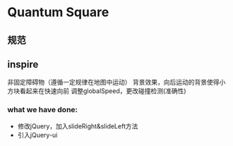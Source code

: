 # Quantum Square


## 规范

## inspire
非固定障碍物（遵循一定规律在地图中运动）
背景效果，向后运动的背景使得小方块看起来在快速向前
调整globalSpeed，更改碰撞检测(准确性)




### what we have done:
- 修改jQuery，加入slideRight&slideLeft方法
- 引入jQuery-ui
